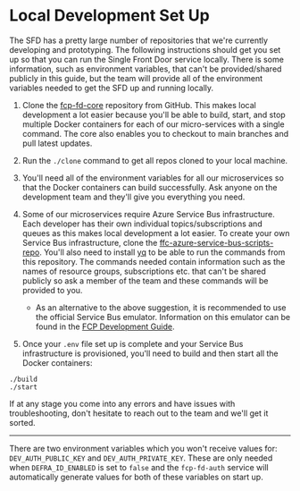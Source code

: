 # Local Development Set Up
The SFD has a pretty large number of repositories that we're currently developing and prototyping. The following instructions should get you set up so that you can run the Single Front Door service locally. There is some information, such as environment variables, that can't be provided/shared publicly in this guide, but the team will provide all of the environment variables needed to get the SFD up and running locally. 

1. Clone the [fcp-fd-core](https://github.com/defra/fcp-fd-core) repository from GitHub. This makes local development a lot easier because you'll be able to build, start, and stop multiple Docker containers for each of our micro-services with a single command. The core also enables you to checkout to main branches and pull latest updates.

2. Run the `./clone` command to get all repos cloned to your local machine.

3. You'll need all of the environment variables for all our microservices so that the Docker containers can build successfully. Ask anyone on the development team and they'll give you everything you need.

4. Some of our microservices require Azure Service Bus infrastructure. Each developer has their own individual topics/subscriptions and queues as this makes local development a lot easier. To create your own Service Bus infrastructure, clone the [ffc-azure-service-bus-scripts-repo](https://github.com/DEFRA/ffc-azure-service-bus-scripts). You'll also need to install [yq](https://github.com/mikefarah/yq) to be able to run the commands from this repository. The commands needed contain information such as the names of resource groups, subscriptions etc. that can't be shared publicly so ask a member of the team and these commands will be provided to you.
	- As an alternative to the above suggestion, it is recommended to use the official Service Bus emulator. Information on this emulator can be found in the [FCP Development Guide](https://defra.github.io/ffc-development-guide/development-patterns/events-and-messages/#local-development).

5. Once your `.env` file set up is complete and your Service Bus infrastructure is provisioned, you'll need to build and then start all the Docker containers:
```
./build
./start
```
If at any stage you come into any errors and have issues with troubleshooting, don't hesitate to reach out to the team and we'll get it sorted.
***
 There are two environment variables which you won't receive values for: `DEV_AUTH_PUBLIC_KEY` and `DEV_AUTH_PRIVATE_KEY`. These are only needed when `DEFRA_ID_ENABLED` is set to `false` and the `fcp-fd-auth` service will automatically generate values for both of these variables on start up.